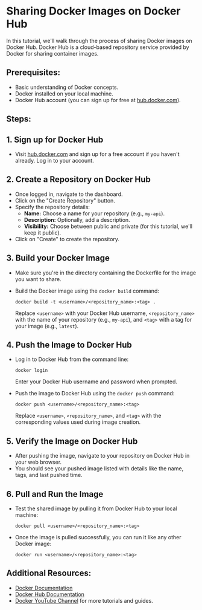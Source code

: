 # Sharing Docker Images on Docker Hub

In this tutorial, we'll walk through the process of sharing Docker images on Docker Hub. Docker Hub is a cloud-based repository service provided by Docker for sharing container images.

## Prerequisites:

- Basic understanding of Docker concepts.
- Docker installed on your local machine.
- Docker Hub account (you can sign up for free at [hub.docker.com](https://hub.docker.com)).

## Steps:

## 1. Sign up for Docker Hub

- Visit [hub.docker.com](https://hub.docker.com) and sign up for a free account if you haven't already. Log in to your account.

## 2. Create a Repository on Docker Hub

- Once logged in, navigate to the dashboard.
- Click on the "Create Repository" button.
- Specify the repository details:
  - **Name:** Choose a name for your repository (e.g., `my-api`).
  - **Description:** Optionally, add a description.
  - **Visibility:** Choose between public and private (for this tutorial, we'll keep it public).
- Click on "Create" to create the repository.

## 3. Build your Docker Image

- Make sure you're in the directory containing the Dockerfile for the image you want to share.
- Build the Docker image using the `docker build` command:

  ```
  docker build -t <username>/<repository_name>:<tag> .
  ```

  Replace `<username>` with your Docker Hub username, `<repository_name>` with the name of your repository (e.g., `my-api`), and `<tag>` with a tag for your image (e.g., `latest`).

## 4. Push the Image to Docker Hub

- Log in to Docker Hub from the command line:

  ```
  docker login
  ```

  Enter your Docker Hub username and password when prompted.
- Push the image to Docker Hub using the `docker push` command:

  ```
  docker push <username>/<repository_name>:<tag>
  ```

  Replace `<username>`, `<repository_name>`, and `<tag>` with the corresponding values used during image creation.

## 5. Verify the Image on Docker Hub

- After pushing the image, navigate to your repository on Docker Hub in your web browser.
- You should see your pushed image listed with details like the name, tags, and last pushed time.

## 6. Pull and Run the Image

- Test the shared image by pulling it from Docker Hub to your local machine:
  ```
  docker pull <username>/<repository_name>:<tag>
  ```
- Once the image is pulled successfully, you can run it like any other Docker image:
  ```
  docker run <username>/<repository_name>:<tag>
  ```

## Additional Resources:

- [Docker Documentation](https://docs.docker.com/)
- [Docker Hub Documentation](https://docs.docker.com/docker-hub/)
- [Docker YouTube Channel](https://www.youtube.com/c/Docker) for more tutorials and guides.
